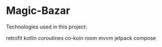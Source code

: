 # Magic-Bazar

Technologies used in this project:

retrofit
kotlin coroutines
co-koin
room
mvvm
jetpack compose
